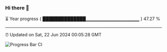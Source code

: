 ### Hi there 👋

⏳ Year progress { ██████████████▁▁▁▁▁▁▁▁▁▁▁▁▁▁▁▁ } 47.27 %

---

⏰ Updated on Sat, 22 Jun 2024 00:05:28 GMT

![Progress Bar CI](https://github.com/liununu/liununu/workflows/Progress%20Bar%20CI/badge.svg)
